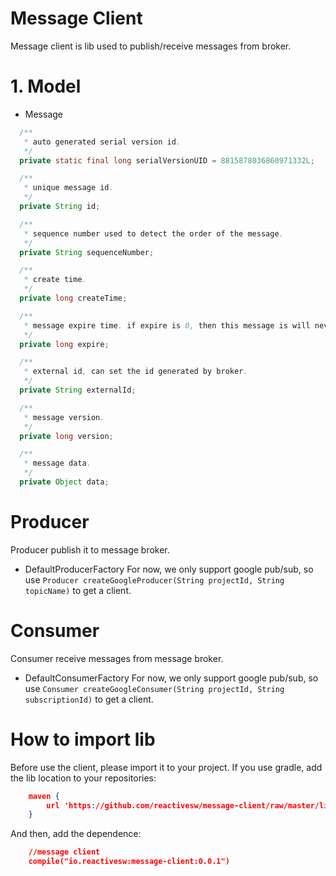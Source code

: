 # Message Client
Message client is lib used to publish/receive messages from broker.

# 1. Model
- Message
```java
  /**
   * auto generated serial version id.
   */
  private static final long serialVersionUID = 8815878036860971332L;

  /**
   * unique message id.
   */
  private String id;

  /**
   * sequence number used to detect the order of the message.
   */
  private String sequenceNumber;

  /**
   * create time.
   */
  private long createTime;

  /**
   * message expire time. if expire is 0, then this message is will never expired.
   */
  private long expire;

  /**
   * external id, can set the id generated by broker.
   */
  private String externalId;

  /**
   * message version.
   */
  private long version;

  /**
   * message data.
   */
  private Object data;
```

# Producer
Producer publish it to message broker. 
- DefaultProducerFactory
For now, we only support google pub/sub, so use `Producer createGoogleProducer(String projectId, String topicName)` to get a client.

# Consumer
Consumer receive messages from message broker.
- DefaultConsumerFactory
For now, we only support google pub/sub, so use `Consumer createGoogleConsumer(String projectId, String subscriptionId)` to get a client.

# How to import lib
Before use the client, please import it to your project.
If you use gradle, add the lib location to your repositories:
```json
    maven {
        url 'https://github.com/reactivesw/message-client/raw/master/lib'
    }
```
And then, add the dependence:
```json
    //message client
    compile("io.reactivesw:message-client:0.0.1")
```